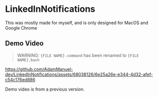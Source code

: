 # LinkedInNotifications

This was mostly made for myself, and is only designed for MacOS and Google Chrome

## Demo Video

> WARNING: `{FILE NAME}.command` has been renamed to `{FILE NAME}.bash`

https://github.com/AdamManuel-dev/LinkedInNotifications/assets/68038126/6e25a26e-e344-4d32-afef-c54c176ed886

Demo video is from a previous version.
